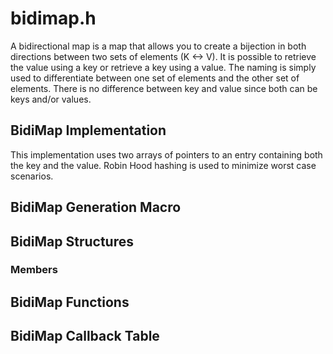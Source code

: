 # bidimap.h

A bidirectional map is a map that allows you to create a bijection in both directions between two sets of elements (K <-> V). It is possible to retrieve the value using a key or retrieve a key using a value. The naming is simply used to differentiate between one set of elements and the other set of elements. There is no difference between key and value since both can be keys and/or values.

## BidiMap Implementation

This implementation uses two arrays of pointers to an entry containing both the key and the value. Robin Hood hashing is used to minimize worst case scenarios.

## BidiMap Generation Macro

## BidiMap Structures

### Members

## BidiMap Functions

## BidiMap Callback Table
